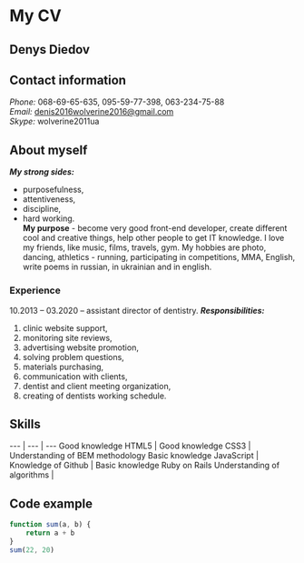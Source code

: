 # My CV

## Denys Diedov

## Contact information
_Phone:_ 068-69-65-635, 095-59-77-398, 063-234-75-88<br/>
_Email:_ denis2016wolverine2016@gmail.com<br/>
_Skype:_ wolverine2011ua

## About myself
***My strong sides:*** 
 - purposefulness, 
 - attentiveness, 
 - discipline, 
 - hard working.<br/>
**My purpose** - become very good front-end developer, create different cool and creative things, help other people to get IT knowledge. I love my friends, like music, films, travels, gym. My hobbies are photo, dancing, athletics - running, participating in competitions, MMA, English, write poems in russian, in ukrainian and in english.<br/>
### Experience 
10.2013 – 03.2020 – assistant director of dentistry.
***Responsibilities:*** 
 1. clinic website support, 
 2. monitoring site reviews, 
 3. advertising website promotion, 
 4. solving problem questions, 
 5. materials purchasing, 
 6. communication with clients, 
 7. dentist and client meeting organization, 
 8. creating of dentists working schedule.
                 
## Skills
--- | --- | ---
Good knowledge HTML5 | Good knowledge CSS3 | Understanding of BEM methodology 
Basic knowledge JavaScript | Knowledge of Github | Basic knowledge Ruby on Rails 
Understanding of algorithms |

## Code example
```javascript
function sum(a, b) {
    return a + b
}
sum(22, 20)
```

